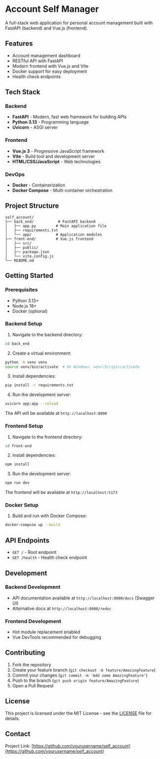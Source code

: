 # Account Self Manager

A full-stack web application for personal account management built with FastAPI (backend) and Vue.js (frontend).

## Features

- Account management dashboard
- RESTful API with FastAPI
- Modern frontend with Vue.js and Vite
- Docker support for easy deployment
- Health check endpoints

## Tech Stack

### Backend
- **FastAPI** - Modern, fast web framework for building APIs
- **Python 3.13** - Programming language
- **Uvicorn** - ASGI server

### Frontend
- **Vue.js 3** - Progressive JavaScript framework
- **Vite** - Build tool and development server
- **HTML/CSS/JavaScript** - Web technologies

### DevOps
- **Docker** - Containerization
- **Docker Compose** - Multi-container orchestration

## Project Structure

```
self_account/
├── back_end/           # FastAPI backend
│   ├── app.py         # Main application file
│   ├── requirements.txt
│   └── app/           # Application modules
├── front-end/         # Vue.js frontend
│   ├── src/
│   ├── public/
│   ├── package.json
│   └── vite.config.js
└── README.md
```

## Getting Started

### Prerequisites

- Python 3.13+
- Node.js 18+
- Docker (optional)

### Backend Setup

1. Navigate to the backend directory:
```bash
cd back_end
```

2. Create a virtual environment:
```bash
python -m venv venv
source venv/bin/activate  # On Windows: venv\Scripts\activate
```

3. Install dependencies:
```bash
pip install -r requirements.txt
```

4. Run the development server:
```bash
uvicorn app:app --reload
```

The API will be available at `http://localhost:8000`

### Frontend Setup

1. Navigate to the frontend directory:
```bash
cd front-end
```

2. Install dependencies:
```bash
npm install
```

3. Run the development server:
```bash
npm run dev
```

The frontend will be available at `http://localhost:5173`

### Docker Setup

1. Build and run with Docker Compose:
```bash
docker-compose up --build
```

## API Endpoints

- `GET /` - Root endpoint
- `GET /health` - Health check endpoint

## Development

### Backend Development
- API documentation available at `http://localhost:8000/docs` (Swagger UI)
- Alternative docs at `http://localhost:8000/redoc`

### Frontend Development
- Hot module replacement enabled
- Vue DevTools recommended for debugging

## Contributing

1. Fork the repository
2. Create your feature branch (`git checkout -b feature/AmazingFeature`)
3. Commit your changes (`git commit -m 'Add some AmazingFeature'`)
4. Push to the branch (`git push origin feature/AmazingFeature`)
5. Open a Pull Request

## License

This project is licensed under the MIT License - see the [LICENSE](LICENSE) file for details.

## Contact

Project Link: [https://github.com/yourusername/self_account](https://github.com/yourusername/self_account)
